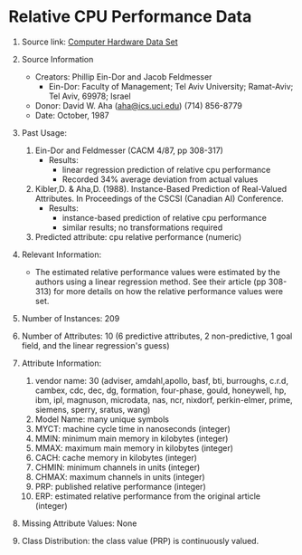 # Relative CPU Performance Data

1. Source link: [Computer Hardware Data Set](https://archive.ics.uci.edu/ml/datasets/Computer+Hardware)

2. Source Information
   - Creators: Phillip Ein-Dor and Jacob Feldmesser
     - Ein-Dor: Faculty of Management; Tel Aviv University; Ramat-Aviv; 
        Tel Aviv, 69978; Israel
   - Donor: David W. Aha (aha@ics.uci.edu) (714) 856-8779   
   - Date: October, 1987
 
3. Past Usage:
    1. Ein-Dor and Feldmesser (CACM 4/87, pp 308-317)
       - Results: 
          - linear regression prediction of relative cpu performance
          - Recorded 34% average deviation from actual values 
    2. Kibler,D. & Aha,D. (1988).  Instance-Based Prediction of
       Real-Valued Attributes.  In Proceedings of the CSCSI (Canadian
       AI) Conference.
       - Results:
          - instance-based prediction of relative cpu performance
          - similar results; no transformations required
    3. Predicted attribute: cpu relative performance (numeric)

4. Relevant Information:
   - The estimated relative performance values were estimated by the authors
      using a linear regression method.  See their article (pp 308-313) for
      more details on how the relative performance values were set.

5. Number of Instances: 209 

6. Number of Attributes: 10 (6 predictive attributes, 2 non-predictive, 1 goal field, and the linear regression's guess)

7. Attribute Information:
   1. vendor name: 30 
      (adviser, amdahl,apollo, basf, bti, burroughs, c.r.d, cambex, cdc, dec, 
       dg, formation, four-phase, gould, honeywell, hp, ibm, ipl, magnuson, 
       microdata, nas, ncr, nixdorf, perkin-elmer, prime, siemens, sperry, 
       sratus, wang)
   2. Model Name: many unique symbols
   3. MYCT: machine cycle time in nanoseconds (integer)
   4. MMIN: minimum main memory in kilobytes (integer)
   5. MMAX: maximum main memory in kilobytes (integer)
   6. CACH: cache memory in kilobytes (integer)
   7. CHMIN: minimum channels in units (integer)
   8. CHMAX: maximum channels in units (integer)
   9. PRP: published relative performance (integer)
   10. ERP: estimated relative performance from the original article (integer)

8. Missing Attribute Values: None

9. Class Distribution: the class value (PRP) is continuously valued.  

